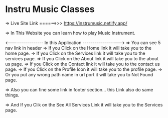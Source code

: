 # Instru Music Classes

=> Live Site Link ======>>> https://instrumusic.netlify.app/

=> In This Website you can learn how to play Music Instrument.

<---------------- In this Application ------------------>
=> You can see 5 nav link in header
=> If you Click on the Home link it will take you to the home page.
=> If you Click on the Services link it will take you to the services page.
=> If you Click on the About link it will take you to the about us page.
=> If you Click on the Contact link it will take you to the contact us page.
=> If you Click on the Profile Icon it will take you to the profile page.
=> Or you put any wrong path name in url port it will take you to Not Found page. 

=> Also you can fine some link in footer section... this Link also do same things.

=> And If you Clik on the See All Services Link it will take you to the Services page.